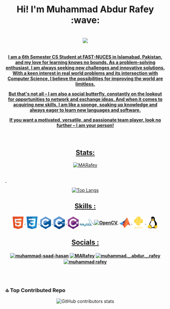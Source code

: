 <h1 align = "center">Hi! I'm Muhammad Abdur Rafey :wave: <p align="center"> <a href="https://git.io/typing-svg"><img src="https://readme-typing-svg.herokuapp.com?font=Courier&pause=1000&color=18EBF7&width=435&lines=Computer+Science+Student;Problem+Solver;Chess+Player;Always%20wanting%20Learning&center=true&width=500&height=50"> <h4 align="center">I am a 6th Semester CS Student at FAST-NUCES in Islamabad, Pakistan, and my love for learning knows no bounds. As a problem-solving enthusiast, I am always seeking new challenges and innovative solutions. With a keen interest in real world problems and its intersection with Computer Science, I believe the possibilities for improving the world are limitless.

But that's not all – I am also a social butterfly, constantly on the lookout for opportunities to network and exchange ideas. And when it comes to acquiring new skills, I am like a sponge, soaking up knowledge and always eager to learn new languages and software.

If you want a motivated, versatile, and passionate team player, look no further – I am your person!</h4> <br>
  
 
  <h2 align="center">Stats:</h2>
<p align="center">
  <img src="https://github-readme-streak-stats.herokuapp.com/?user=MARafey&theme=react" alt="MARafey" />
</p>


<br/>
  &nbsp;
 <p align="center">
  <img src="https://github-readme-stats.vercel.app/api/top-langs/?username=MARafey&langs_count=8&theme=dark&layout=compact" alt="Top Langs"/>
</p>

	  
  <h2 align="center">Skills :

<h4 align="center">

<img align="center" alt="HTML5" width="40px" src="https://raw.githubusercontent.com/devicons/devicon/master/icons/html5/html5-original.svg"/>
<img align="center" alt="CSS" width="40px" src="https://raw.githubusercontent.com/devicons/devicon/master/icons/css3/css3-original.svg"/>
<img align="center" alt="C" width="40px" src="https://raw.githubusercontent.com/devicons/devicon/master/icons/c/c-original.svg"/>
<img align="center" alt="C++" width="40px" src="https://raw.githubusercontent.com/devicons/devicon/master/icons/cplusplus/cplusplus-original.svg"/>
<img align="center" alt="C#" width="40px" src="https://raw.githubusercontent.com/devicons/devicon/master/icons/csharp/csharp-original.svg"/>
<img align="center" alt="SQL" width="40px" src="https://github.com/devicons/devicon/blob/master/icons/mysql/mysql-plain-wordmark.svg">
<img align="center" alt="OpenCV" width="40px" src="https://www.vectorlogo.zone/logos/opencv/opencv-icon.svg"/>
<img align="center" alt="Matlab" width="40px" src="https://github.com/devicons/devicon/blob/master/icons/matlab/matlab-original.svg"/>
<img align="center" alt="Python" width="40px" src="https://github.com/devicons/devicon/blob/master/icons/python/python-plain-wordmark.svg"/>
<img align="center" alt="Linux" width="40px" src="https://raw.githubusercontent.com/devicons/devicon/master/icons/linux/linux-original.svg"/>
	

 ## <h2 align="center">Socials :
<h4 align="center">
<a href="https://www.linkedin.com/in/muhammad-abdur-rafey-a15124248/" target="blank"><img align="center" src="https://raw.githubusercontent.com/rahuldkjain/github-profile-readme-generator/master/src/images/icons/Social/linked-in-alt.svg" alt="muhammad-saad-hasan" height="30" width="40" /></a>
  <a></a>
<a href="https://github.com/MARafey" target="blank"><img align="center" src="https://raw.githubusercontent.com/rahuldkjain/github-profile-readme-generator/master/src/images/icons/Social/github.svg" alt="MARafey" height="30" width="40" /></a>
    <a></a>
<a href="https://www.instagram.com/muhammad._.abdur._.rafey/" target="blank"><img align="center" src="https://raw.githubusercontent.com/rahuldkjain/github-profile-readme-generator/master/src/images/icons/Social/instagram.svg" alt="muhammad._.abdur._.rafey" height="30" width="40" /></a>
  <a></a>
<a href="https://twitter.com/M_A_Rafey" target="blank"><img align="center" src="https://raw.githubusercontent.com/rahuldkjain/github-profile-readme-generator/master/src/images/icons/Social/twitter.svg" alt="muhammad rafey" height="30" width="40" /></a>
 
</p>
<br><br>
 
 
### 🔝 Top Contributed Repo
<div align="center">
  <img src="https://github-readme-stats.vercel.app/api?username=MARafey&limit=5&theme=dark&include_all_commits=true" alt="GitHub contributors stats"/>
</div>


